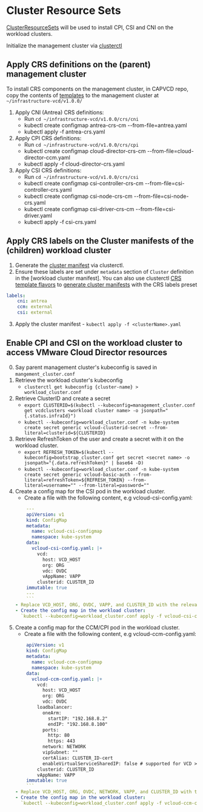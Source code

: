 # Cluster Resource Sets

[ClusterResourceSets](https://cluster-api.sigs.k8s.io/tasks/experimental-features/cluster-resource-set.html) will be 
used to install CPI, CSI and CNI on the workload clusters.

Initialize the management cluster via [clusterctl](CLUSTERCTL.md)

<a name="apply_crs"></a>
## Apply CRS definitions on the (parent) management cluster
To install CRS components on the management cluster, in CAPVCD repo, copy the contents of  [templates](https://github.com/vmware/cluster-api-provider-cloud-director/tree/main/templates/crs) 
to the management cluster at `~/infrastructure-vcd/v1.0.0/`
1. Apply CNI (Antrea) CRS definitions:
   - Run `cd ~/infrastructure-vcd/v1.0.0/crs/cni`
   - kubectl create configmap antrea-crs-cm --from-file=antrea.yaml
   - kubectl apply -f antrea-crs.yaml
2. Apply CPI CRS definitions:
   - Run `cd ~/infrastructure-vcd/v1.0.0/crs/cpi`
   - kubectl create configmap cloud-director-crs-cm --from-file=cloud-director-ccm.yaml
   - kubectl apply -f cloud-director-crs.yaml
3. Apply CSI CRS definitions:
   - Run `cd ~/infrastructure-vcd/v1.0.0/crs/csi`
   - kubectl create configmap csi-controller-crs-cm --from-file=csi-controller-crs.yaml
   - kubectl create configmap csi-node-crs-cm --from-file=csi-node-crs.yaml
   - kubectl create configmap csi-driver-crs-cm --from-file=csi-driver.yaml
   - kubectl apply -f csi-crs.yaml

<a name="apply_crs_labels"></a>   
## Apply CRS labels on the Cluster manifests of the (children) workload cluster
1. Generate the [cluster manifest](CLUSTERCTL.md#generate_cluster_manifest) via clusterctl.
2. Ensure these labels are set under `metadata` section of `Cluster` definition in the [workload cluster manifest]. You can also use clusterctl [CRS template flavors](CLUSTERCTL.md#template_flavors) to
   [generate cluster manifests](CLUSTERCTL.md#generate_cluster_manifest) with the CRS labels preset
```yaml
labels:
    cni: antrea
    ccm: external
    csi: external
```
3. Apply the cluster manifest - `kubectl apply -f <clusterName>.yaml`

<a name="enable_add_ons"></a>
## Enable CPI and CSI on the workload cluster to access VMware Cloud Director resources

0. Say parent management cluster's kubeconfig is saved in `mangement_cluster.conf`
1. Retrieve the workload cluster's kubeconfig
   - `clusterctl get kubeconfig {cluster-name} > workload_cluster.conf`
2. Retrieve ClusterID and create a secret
   - `export CLUSTERID=$(kubectl --kubeconfig=management_cluster.conf get vcdclusters <workload cluster name> -o jsonpath="{.status.infraId}")`
   - `kubectl --kubeconfig=workload_cluster.conf -n kube-system create secret generic vcloud-clusterid-secret --from-literal=clusterid=${CLUSTERID}`
3. Retrieve RefreshToken of the user and create a secret with it on the workload cluster.
   - `export REFRESH_TOKEN=$(kubectl --kubeconfig=bootstrap_cluster.conf get secret <secret name> -o jsonpath="{.data.refreshToken}" | base64 -D)`
   - `kubectl --kubeconfig=workload_cluster.conf -n kube-system create secret generic vcloud-basic-auth --from-literal=refreshToken=${REFRESH_TOKEN} --from-literal=username="" --from-literal=password=""`
4. Create a config map for the CSI pod in the workload cluster.
   - Create a file with the following content, e.g vcloud-csi-config.yaml:
   ```yaml
       ---
       apiVersion: v1
       kind: ConfigMap
       metadata:
         name: vcloud-csi-configmap
         namespace: kube-system
       data:
         vcloud-csi-config.yaml: |+
           vcd:
             host: VCD_HOST
             org: ORG
             vdc: OVDC
             vAppName: VAPP
           clusterid: CLUSTER_ID
       immutable: true
       ---
       ```
   - Replace VCD_HOST, ORG, OVDC, VAPP, and CLUSTER_ID with the relevant values.
   - Create the config map in the workload cluster:
     `kubectl --kubeconfig=workload_cluster.conf apply -f vcloud-csi-config.yaml`
5. Create a config map for the CCM/CPI pod in the workload cluster. 
   - Create a file with the following content, e.g vcloud-ccm-config.yaml:
   ```yaml
       apiVersion: v1
       kind: ConfigMap
       metadata:
         name: vcloud-ccm-configmap
         namespace: kube-system
       data:
         vcloud-ccm-config.yaml: |+
           vcd:
             host: VCD_HOST
             org: ORG
             vdc: OVDC
           loadbalancer:
             oneArm:
               startIP: "192.168.8.2"
               endIP: "192.168.8.100"
             ports:
               http: 80
               https: 443
             network: NETWORK
             vipSubnet: ""
             certAlias: CLUSTER_ID-cert
             enableVirtualServiceSharedIP: false # supported for VCD >= 10.4
           clusterid: CLUSTER_ID
           vAppName: VAPP
       immutable: true
       ```
   - Replace VCD_HOST, ORG, OVDC, NETWORK, VAPP, and CLUSTER_ID with the relevant values.
   - Create the config map in the workload cluster:
     `kubectl --kubeconfig=workload_cluster.conf apply -f vcloud-ccm-config.yaml`



